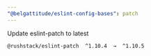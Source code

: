```yaml
---
"@belgattitude/eslint-config-bases": patch
---
```


Update eslint-patch to latest

```
@rushstack/eslint-patch  ^1.10.4  →  ^1.10.5
```